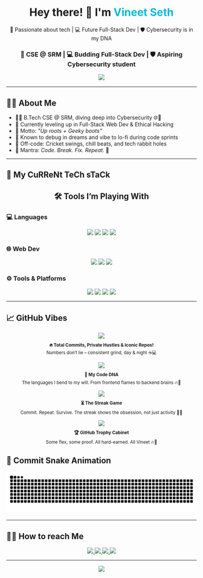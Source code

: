 <h1 align="center">Hey there! 👋 I'm <span style="color:#00bcd5;">Vineet Seth</span></h1>

<p align="center">
  🧠 Passionate about tech | 💻 Future Full-Stack Dev | 🛡️ Cybersecurity is in my DNA  
</p>

<h3 align="center">🚀 CSE @ SRM | 💻 Budding Full-Stack Dev | 🛡️ Aspiring Cybersecurity student</h3>

<p align="center">
  <img src="https://media.giphy.com/media/du3J3cXyzhj75IOgvA/giphy.gif" width="210" />
</p>

---

## 👨‍💻 About Me

- 🧑‍🎓 B.Tech CSE @ SRM, diving deep into Cybersecurity 🌐🔐  
- 🌱 Currently leveling up in Full-Stack Web Dev & Ethical Hacking  
- 👟 Motto: *"Up roots + Geeky boots"*  
- 🧠 Known to debug in dreams and vibe to lo-fi during code sprints  
- 🏏 Off-code: Cricket swings, chill beats, and tech rabbit holes  
- 🔁 Mantra: *Code. Break. Fix. Repeat.* 🔁

---

## 🚀 My CuRReNt TeCh sTaCk

<h2 align="center">🛠️ Tools I’m Playing With</h2>

### 💻 Languages
<p align="center">
  <img src="https://img.shields.io/badge/C++-%2300599C?style=for-the-badge&logo=c%2B%2B&logoColor=white"/>
  <img src="https://img.shields.io/badge/C-%23A8B9CC?style=for-the-badge&logo=c&logoColor=white"/>
  <img src="https://img.shields.io/badge/Java-%23ED8B00?style=for-the-badge&logo=java&logoColor=white"/>
  <img src="https://img.shields.io/badge/Python-%233776AB?style=for-the-badge&logo=python&logoColor=white"/>
</p>

### 🌐 Web Dev
<p align="center">
  <img src="https://img.shields.io/badge/HTML5-%23E34F26?style=for-the-badge&logo=html5&logoColor=white"/>
  <img src="https://img.shields.io/badge/CSS3-%231572B6?style=for-the-badge&logo=css3&logoColor=white"/>
  <img src="https://img.shields.io/badge/JavaScript-%23F7DF1E?style=for-the-badge&logo=javascript&logoColor=black"/>
</p>

### ⚙️ Tools & Platforms
<p align="center">
  <img src="https://img.shields.io/badge/VS%20Code-%23007ACC?style=for-the-badge&logo=visualstudiocode&logoColor=white"/>
  <img src="https://img.shields.io/badge/Git-%23F05032?style=for-the-badge&logo=git&logoColor=white"/>
  <img src="https://img.shields.io/badge/GitHub-%23181717?style=for-the-badge&logo=github&logoColor=white"/>
  <img src="https://img.shields.io/badge/Windows-%230078D6?style=for-the-badge&logo=windows&logoColor=white"/>
</p>

---

## 📈 GitHub Vibes

<p align="center"> <img src="https://github-readme-stats.vercel.app/api?username=Vineet2511SRM&show_icons=true&theme=dracula&count_private=true&cache_seconds=1800" height="200"/> <br><sub><strong>🔥 Total Commits, Private Hustles & Iconic Repos!</strong><br>Numbers don’t lie – consistent grind, day & night ☕💻</sub> </p> <p align="center"><img src= "https://github-readme-stats.vercel.app/api/top-langs/?username=Vineet2511SRM&layout=compact&theme=dracula&cache_seconds=60" height = 250 />
 <br><sub><strong>🧠 My Code DNA</strong><br>The languages I bend to my will. From frontend flames to backend brains 🔥🧠</sub> </p> <p align="center"> <img src="https://github-readme-streak-stats.herokuapp.com/?user=Vineet2511SRM&theme=dracula" /> <br><sub><strong>⏳ The Streak Game</strong><br>Commit. Repeat. Survive. The streak shows the obsession, not just activity 😤🚀</sub> </p> <p align="center"> <img src="https://github-profile-trophy.vercel.app/?username=Vineet2511SRM&theme=dracula&no-frame=true&row=2&column=4" /> <br><sub><strong>🏆 GitHub Trophy Cabinet</strong><br>Some flex, some proof. All hard-earned. All Vineet 🔥👑</sub> </p>

## 🐍 Commit Snake Animation

![GitHub Snake](https://raw.githubusercontent.com/Vineet2511SRM/Vineet2511SRM/output/github-contribution-grid-snake.svg)


---

## 🥰🤗 How to reach Me

<p align="center">
  <a href="mailto:emperorvineet7@gmail.com">
    <img src="https://img.shields.io/badge/Email-D14836?style=for-the-badge&logo=gmail&logoColor=white"/>
  </a>
  <a href="https://github.com/Vineet2511SRM">
    <img src="https://img.shields.io/badge/GitHub-181717?style=for-the-badge&logo=github"/>
  </a>
  <a href="https://www.linkedin.com/in/vineet-seth-92a09532b/">
    <img src="https://img.shields.io/badge/LinkedIn-0A66C2?style=for-the-badge&logo=linkedin&logoColor=white"/>
  </a>
  <a href="https://www.instagram.com/vineet__seth/">
    <img src="https://img.shields.io/badge/Instagram-E4405F?style=for-the-badge&logo=instagram&logoColor=white"/>
  </a>
</p>

---

<p align="center">
  <img src="https://readme-typing-svg.herokuapp.com?font=JetBrains+Mono&color=FF0099&size=24&center=true&vCenter=true&width=600&lines=Full-Stack+Dev+Loading...;Cybersecurity+Curious+%F0%9F%94%90;Code.+Break.+Fix.+Repeat.;Git+Push+-u+Origin+Dreams;Built+Different+%F0%9F%94%A5" />
</p>
